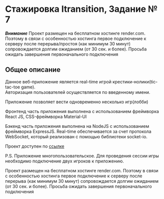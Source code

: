 # Стажировка Itransition, Задание № 7

***Внимание***
Проект размещен на бесплатном хостинге render.com. Поэтому в связи с особенностью хостинга первое подключение к серверу после перерыва/простоя (как минимум 30 минут) сопровождается долгим ожиданием (от 30 сек. и более). Просьба ожидать завершения первоначального подключения

## Общее описание

Данное веб-приложение является real-time игрой крестики-нолики(tic-tac-toe game).<br/>
Авторизация пользователей осуществляется по введенному имени.<br/>

Приложение позволяет вести одновременно несколько игр(лобби)

Фронтенд часть приложения выполнена с использованием фреймворка React JS, CSS-фреймворка Material-UI

Бэкенд часть приложения выполнена на NodeJS с использованием фреймворка ExpressJS.
Real-time обеспечивается за счет протокола WebSocket, который реализован с помощью библиотеки socket-io.

Проект доступен по [ссылке](https://itransition-tic-tac-toe.vercel.app/)

P.S. Приложение многопользовательское. Для проведения сессии игры необходимо подключение двух игроков к приложению. 

Проект размещен на бесплатном хостинге render.com. Поэтому в связи с особенностью хостинга первое подключение к серверу после перерыва (как минимум 30 минут) сопровождается долгим ожиданием (от 30 сек. и более). Просьба ожидать завершения первоначального подключения
